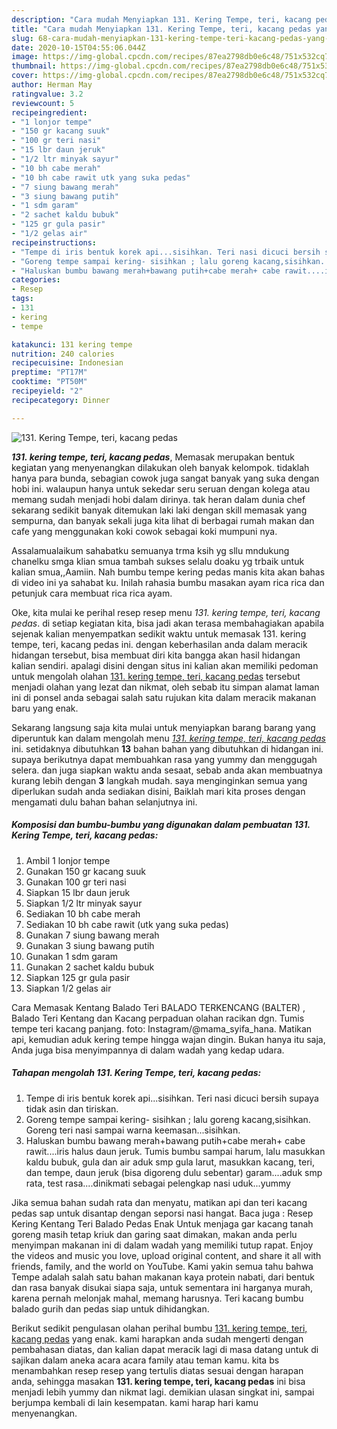 ```yaml
---
description: "Cara mudah Menyiapkan 131. Kering Tempe, teri, kacang pedas yang Lezat"
title: "Cara mudah Menyiapkan 131. Kering Tempe, teri, kacang pedas yang Lezat"
slug: 68-cara-mudah-menyiapkan-131-kering-tempe-teri-kacang-pedas-yang-lezat
date: 2020-10-15T04:55:06.044Z
image: https://img-global.cpcdn.com/recipes/87ea2798db0e6c48/751x532cq70/131-kering-tempe-teri-kacang-pedas-foto-resep-utama.jpg
thumbnail: https://img-global.cpcdn.com/recipes/87ea2798db0e6c48/751x532cq70/131-kering-tempe-teri-kacang-pedas-foto-resep-utama.jpg
cover: https://img-global.cpcdn.com/recipes/87ea2798db0e6c48/751x532cq70/131-kering-tempe-teri-kacang-pedas-foto-resep-utama.jpg
author: Herman May
ratingvalue: 3.2
reviewcount: 5
recipeingredient:
- "1 lonjor tempe"
- "150 gr kacang suuk"
- "100 gr teri nasi"
- "15 lbr daun jeruk"
- "1/2 ltr minyak sayur"
- "10 bh cabe merah"
- "10 bh cabe rawit utk yang suka pedas"
- "7 siung bawang merah"
- "3 siung bawang putih"
- "1 sdm garam"
- "2 sachet kaldu bubuk"
- "125 gr gula pasir"
- "1/2 gelas air"
recipeinstructions:
- "Tempe di iris bentuk korek api...sisihkan. Teri nasi dicuci bersih supaya tidak asin dan tiriskan."
- "Goreng tempe sampai kering- sisihkan ; lalu goreng kacang,sisihkan. Goreng teri nasi sampai warna keemasan...sisihkan."
- "Haluskan bumbu bawang merah+bawang putih+cabe merah+ cabe rawit....iris halus daun jeruk. Tumis bumbu sampai harum, lalu masukkan kaldu bubuk, gula dan air aduk smp gula larut, masukkan kacang, teri, dan tempe, daun jeruk (bisa digoreng dulu sebentar) garam....aduk smp rata, test rasa....dinikmati sebagai pelengkap nasi uduk...yummy"
categories:
- Resep
tags:
- 131
- kering
- tempe

katakunci: 131 kering tempe 
nutrition: 240 calories
recipecuisine: Indonesian
preptime: "PT17M"
cooktime: "PT50M"
recipeyield: "2"
recipecategory: Dinner

---
```



![131. Kering Tempe, teri, kacang pedas](https://img-global.cpcdn.com/recipes/87ea2798db0e6c48/751x532cq70/131-kering-tempe-teri-kacang-pedas-foto-resep-utama.jpg)

<b><i>131. kering tempe, teri, kacang pedas</i></b>, Memasak merupakan bentuk kegiatan yang menyenangkan dilakukan oleh banyak kelompok. tidaklah hanya para bunda, sebagian cowok juga sangat banyak yang suka dengan hobi ini. walaupun hanya untuk sekedar seru seruan dengan kolega atau memang sudah menjadi hobi dalam dirinya. tak heran dalam dunia chef sekarang sedikit banyak ditemukan laki laki dengan skill memasak yang sempurna, dan banyak sekali juga kita lihat di berbagai rumah makan dan cafe yang menggunakan koki cowok sebagai koki mumpuni nya.

Assalamualaikum sahabatku semuanya trma ksih yg sllu mndukung chanelku smga klian smua tambah sukses selalu doaku yg trbaik untuk kalian smua,,Aamiin. Nah bumbu tempe kering pedas manis kita akan bahas di video ini ya sahabat ku. Inilah rahasia bumbu masakan ayam rica rica dan petunjuk cara membuat rica rica ayam.

Oke, kita mulai ke perihal resep resep menu <i>131. kering tempe, teri, kacang pedas</i>. di setiap kegiatan kita, bisa jadi akan terasa membahagiakan apabila sejenak kalian menyempatkan sedikit waktu untuk memasak 131. kering tempe, teri, kacang pedas ini. dengan keberhasilan anda dalam meracik hidangan tersebut, bisa membuat diri kita bangga akan hasil hidangan kalian sendiri. apalagi disini dengan situs ini kalian akan memiliki pedoman untuk mengolah olahan <u>131. kering tempe, teri, kacang pedas</u> tersebut menjadi olahan yang lezat dan nikmat, oleh sebab itu simpan alamat laman ini di ponsel anda sebagai salah satu rujukan kita dalam meracik makanan baru yang enak.


Sekarang langsung saja kita mulai untuk menyiapkan barang barang yang diperuntuk kan dalam mengolah menu <u><i>131. kering tempe, teri, kacang pedas</i></u> ini. setidaknya dibutuhkan <b>13</b> bahan bahan yang dibutuhkan di hidangan ini. supaya berikutnya dapat membuahkan rasa yang yummy dan menggugah selera. dan juga siapkan waktu anda sesaat, sebab anda akan membuatnya kurang lebih dengan <b>3</b> langkah mudah. saya menginginkan semua yang diperlukan sudah anda sediakan disini, Baiklah mari kita proses dengan mengamati dulu bahan bahan selanjutnya ini.

<!--inarticleads1-->

##### Komposisi dan bumbu-bumbu yang digunakan dalam pembuatan 131. Kering Tempe, teri, kacang pedas:

1. Ambil 1 lonjor tempe
1. Gunakan 150 gr kacang suuk
1. Gunakan 100 gr teri nasi
1. Siapkan 15 lbr daun jeruk
1. Siapkan 1/2 ltr minyak sayur
1. Sediakan 10 bh cabe merah
1. Sediakan 10 bh cabe rawit (utk yang suka pedas)
1. Gunakan 7 siung bawang merah
1. Gunakan 3 siung bawang putih
1. Gunakan 1 sdm garam
1. Gunakan 2 sachet kaldu bubuk
1. Siapkan 125 gr gula pasir
1. Siapkan 1/2 gelas air


Cara Memasak Kentang Balado Teri BALADO TERKENCANG (BALTER) , Balado Teri Kentang dan Kacang perpaduan olahan racikan dgn. Tumis tempe teri kacang panjang. foto: Instagram/@mama_syifa_hana. Matikan api, kemudian aduk kering tempe hingga wajan dingin. Bukan hanya itu saja, Anda juga bisa menyimpannya di dalam wadah yang kedap udara. 

<!--inarticleads2-->

##### Tahapan mengolah 131. Kering Tempe, teri, kacang pedas:

1. Tempe di iris bentuk korek api...sisihkan. Teri nasi dicuci bersih supaya tidak asin dan tiriskan.
1. Goreng tempe sampai kering- sisihkan ; lalu goreng kacang,sisihkan. Goreng teri nasi sampai warna keemasan...sisihkan.
1. Haluskan bumbu bawang merah+bawang putih+cabe merah+ cabe rawit....iris halus daun jeruk. Tumis bumbu sampai harum, lalu masukkan kaldu bubuk, gula dan air aduk smp gula larut, masukkan kacang, teri, dan tempe, daun jeruk (bisa digoreng dulu sebentar) garam....aduk smp rata, test rasa....dinikmati sebagai pelengkap nasi uduk...yummy


Jika semua bahan sudah rata dan menyatu, matikan api dan teri kacang pedas sap untuk disantap dengan seporsi nasi hangat. Baca juga : Resep Kering Kentang Teri Balado Pedas Enak Untuk menjaga gar kacang tanah goreng masih tetap kriuk dan garing saat dimakan, makan anda perlu menyimpan makanan ini di dalam wadah yang memiliki tutup rapat. Enjoy the videos and music you love, upload original content, and share it all with friends, family, and the world on YouTube. Kami yakin semua tahu bahwa Tempe adalah salah satu bahan makanan kaya protein nabati, dari bentuk dan rasa banyak disukai siapa saja, untuk sementara ini harganya murah, karena pernah melonjak mahal, memang harusnya. Teri kacang bumbu balado gurih dan pedas siap untuk dihidangkan. 

Berikut sedikit pengulasan olahan perihal bumbu <u>131. kering tempe, teri, kacang pedas</u> yang enak. kami harapkan anda sudah mengerti dengan pembahasan diatas, dan kalian dapat meracik lagi di masa datang untuk di sajikan dalam aneka acara acara family atau teman kamu. kita bs menambahkan resep resep yang tertulis diatas sesuai dengan harapan anda, sehingga masakan <b>131. kering tempe, teri, kacang pedas</b> ini bisa menjadi lebih yummy dan nikmat lagi. demikian ulasan singkat ini, sampai berjumpa kembali di lain kesempatan. kami harap hari kamu menyenangkan.
